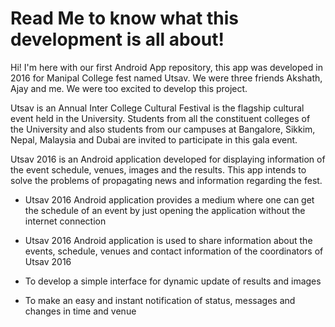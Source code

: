 # Read Me to know what this development is all about!


Hi! I'm here with our first Android App repository, this app was developed in 2016 for Manipal College fest named Utsav.
We were three friends Akshath, Ajay and me. We were too excited to develop this project.


Utsav is an Annual Inter College Cultural Festival is the flagship cultural event held in the University. Students from all the constituent colleges of the University and also students from our campuses at Bangalore, Sikkim, Nepal, Malaysia and Dubai are invited to participate in this gala event. 


Utsav 2016 is an Android application developed for displaying information of the event schedule, venues, images and the results. This app intends to solve the problems of propagating news and information regarding the fest.


- Utsav 2016 Android application provides a medium where one can get the schedule of an event by just opening the application without the internet connection

-  Utsav 2016 Android application is used to share information about the events, schedule, venues and contact information of the coordinators of Utsav 2016

- To develop a simple interface for dynamic update of results and images

- To make an easy and instant notification of status, messages and changes in time and venue
